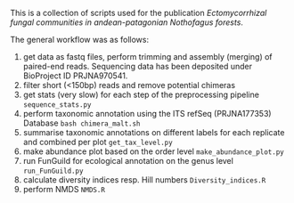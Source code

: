 This is a collection of scripts used for the publication *Ectomycorrhizal fungal communities in andean-patagonian Nothofagus forests*.

The general workflow was as follows:
1. get data as fastq files, perform trimming and assembly (merging) of paired-end reads. Sequencing data has been deposited under BioProject ID PRJNA970541.
2. filter short (<150bp) reads and remove potential chimeras
3. get stats (very slow) for each step of the preprocessing pipeline
    `sequence_stats.py`
4. perform taxonomic annotation using the ITS refSeq (PRJNA177353) Database 
    `bash chimera_malt.sh`
5. summarise taxonomic annotations on different labels for each replicate and combined per plot
    `get_tax_level.py`
6. make abundance plot based on the order level
    `make_abundance_plot.py`
7. run FunGuild for ecological annotation on the genus level
    `run_FunGuild.py`
8. calculate diversity indices resp. Hill numbers
    `Diversity_indices.R`
9. perform NMDS
    `NMDS.R`